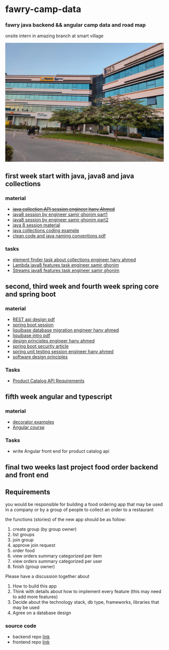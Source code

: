 # fawry-camp-data

### fawry java backend &amp;&amp; angular camp data and road map

onsite intern in amazing branch at smart village

![building image](./images/build.jpeg)

## first week start with java, java8 and java collections

### material

- [~~java collection API session engineer hany Ahmed~~]()
- [java8 session by engineer samir ghonim part1](https://drive.google.com/file/d/1yF9nM_oNfC0PRcmZaurEwN7buzfY-DCJ/view)
- [java8 session by engineer samir ghonim part2](https://drive.google.com/file/d/1TSNYwibhM0NQQ4c5F9zt6ZBXmpROh8fR/view)
- [java 8 session material](./session-coding%20material/java8%20session/Java8.java)
- [java collections coding example](./session-coding%20material/java%20collections%20session/Main.java)
- [clean code and java naming conventions pdf](https://drive.google.com/drive/folders/1cE6kRUFEJNFW1ir52WlTk_dI6Uq2ql5J?usp=sharing)

### tasks

- [element finder task about collections engineer hany ahmed](./Tasks-solution/week1Tasks/Tasks/elementFinder.txt)
- [Lambda java8 features task engineer samir ghonim](./Tasks-solution/week1Tasks/Tasks/LambdaExample.java)
- [Streams java8 features task engineer samir ghonim](./Tasks-solution/week1Tasks/Tasks/StreamsExample.java)

## second, third week and fourth week spring core and spring boot

### material

- [REST api design pdf](https://drive.google.com/file/d/1wQ-d_vUxXCczn9cvzfvIf3kTK0DpUsea/view)
- [spring boot session](https://drive.google.com/file/d/1JCXjtnjmmaV9JbCF-riibH8YP1Efj1tU/view?pli=1)
- [liquibase database migration engineer hany ahmed](https://drive.google.com/file/d/1uhBjoU4pYryrK2op7oA8hmHeZ61X9lwg/view)
- [liquibase intro pdf](https://drive.google.com/file/d/1LK8-t6X18lq0LcsATf9Ff1is3qAunlS2/view)
- [design principles engineer hany ahmed](https://drive.google.com/file/d/1bRu1YKcE4kvwa7j5rI1tIXvGfTxWwJ54/view)
- [spring boot security article](https://www.javainuse.com/spring/boot-jwt)
- [spring unit testing session engineer hany ahmed](https://drive.google.com/file/d/12CRdxH7w-J46oWYWA1fJm4Fj-JxVmjPt/view?usp=share_link)
- [software design principles](https://drive.google.com/file/d/1bRu1YKcE4kvwa7j5rI1tIXvGfTxWwJ54/view?usp=share_link)

### Tasks

- [Product Catalog API Requirements](./Tasks-solution/week3Task_spring_api/Task/ProductCatalogRequirements.md)

## fifth week angular and typescript

### material

- [decorator examples](./session-coding%20material/decorator/)
- [Angular course](https://www.udemy.com/course/the-complete-guide-to-angular-2/)

### Tasks

- write Angular front end for product catalog api

## final two weeks last project food order backend and front end

## Requirements

you would be responsible for building a food ordering app that may be used in a company or by a group of people to collect an order to a restaurant

the functions (stories) of the new app should be as follow:

1. create group (by group owner)
2. list groups
3. join group
4. approve join request
5. order food
6. view orders summary categorized per item
7. view orders summary categorized per user
8. finish (group owner)

Please have a discussion together about

1. How to build this app
2. Think with details about how to implement every feature (this may need to add more features)
3. Decide about the technology stack, db type, frameworks, libraries that may be used
4. Agree on a database design

### source code

- backend repo [link](https://github.com/tawfik-s/team-food-ordering-app)
- frontend repo [link](https://github.com/emostafa866/food-order-UI)
